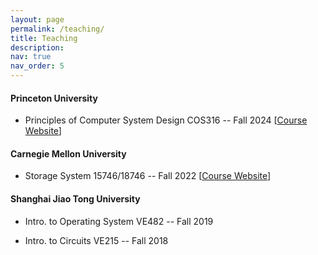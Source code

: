 ```yaml
---
layout: page
permalink: /teaching/
title: Teaching
description:
nav: true
nav_order: 5
---
```


#### Princeton University
- Principles of Computer System Design COS316 -- Fall 2024 [[Course Website](https://www.cs.princeton.edu/courses/archive/fall24/cos316/index.html)]

#### Carnegie Mellon University
- Storage System 15746/18746 -- Fall 2022 [[Course Website](https://course.ece.cmu.edu/~ece746/old/fall22/)]

#### Shanghai Jiao Tong University
- Intro. to Operating System VE482  -- Fall 2019

- Intro. to Circuits VE215 -- Fall 2018

